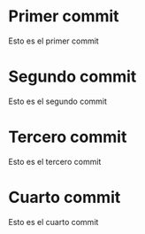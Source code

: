 # Primer commit
Esto es el primer commit

# Segundo commit
Esto es el segundo commit

# Tercero commit
Esto es el tercero commit

# Cuarto commit
Esto es el cuarto commit